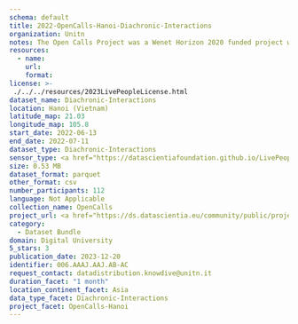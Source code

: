 ```yaml
---
schema: default
title: 2022-OpenCalls-Hanoi-Diachronic-Interactions
organization: Unitn
notes: The Open Calls Project was a Wenet Horizon 2020 funded project with the goal of developing a diversity-aware, machine-mediated paradigm for social interactions. It collected information on the eating/drinking activities of the students of FPT University in Vietnam. The project was carried out in June and July 2022. The project set out to sense the daily activity data of respondents through the mobile phone sensors, collect health data through daily food log surveys, collect alcohol-drinking activities coupled with the motives for drinking, and conduct semi-structured surveys to gather feedback on the project. Data collection was carried out in three big cities across Vietnam. The i-Log application was used to collect sensor data from participants with the language set to Vietnamese. The food-drink activities were collected with an i-Log survey filled in by the respondents three times a day.
resources:
  - name: 
    url: 
    format: 
license: >-
 ./../../resources/2023LivePeopleLicense.html
dataset_name: Diachronic-Interactions
location: Hanoi (Vietnam)
latitude_map: 21.03
longitude_map: 105.8
start_date: 2022-06-13
end_date: 2022-07-11
dataset_type: Diachronic-Interactions
sensor_type: <a href="https://datascientiafoundation.github.io/LivePeople/datasets/2022-OC1-Hanoi-Contribution%20Answers/"> Timediaries answers </a>, <a href="https://datascientiafoundation.github.io/LivePeople/datasets/2022-OC1-Hanoi-Contribution%20Questions/"> Timediaries questions </a>
size: 0.53 MB
dataset_format: parquet
other_format: csv
number_participants: 112
language: Not Applicable
collection_name: OpenCalls
project_url: <a href="https://ds.datascientia.eu/community/public/projects/3b975830-9ecc-4127-855b-f88b8b5fe2ca">https://ds.datascientia.eu/community/public/projects/3b975830-9ecc-4127-855b-f88b8b5fe2ca</a>
category: 
  - Dataset Bundle
domain: Digital University
5_stars: 3
publication_date: 2023-12-20
identifier: 006.AAAJ.AAJ.AB-AC
request_contact: datadistribution.knowdive@unitn.it
duration_facet: "1 month"
location_continent_facet: Asia
data_type_facet: Diachronic-Interactions
project_facet: OpenCalls-Hanoi
---
```

